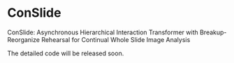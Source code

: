 # ConSlide
ConSlide: Asynchronous Hierarchical Interaction Transformer with Breakup-Reorganize Rehearsal for Continual Whole Slide Image Analysis

The detailed code will be released soon.
